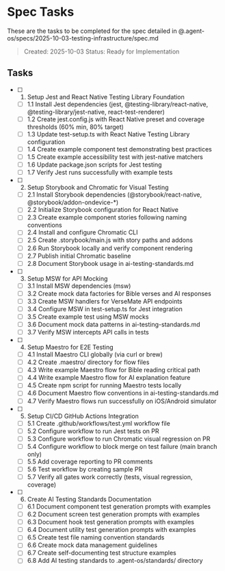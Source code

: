 # Spec Tasks

These are the tasks to be completed for the spec detailed in @.agent-os/specs/2025-10-03-testing-infrastructure/spec.md

> Created: 2025-10-03
> Status: Ready for Implementation

## Tasks

- [ ] 1. Setup Jest and React Native Testing Library Foundation
  - [ ] 1.1 Install Jest dependencies (jest, @testing-library/react-native, @testing-library/jest-native, react-test-renderer)
  - [ ] 1.2 Create jest.config.js with React Native preset and coverage thresholds (60% min, 80% target)
  - [ ] 1.3 Update test-setup.ts with React Native Testing Library configuration
  - [ ] 1.4 Create example component test demonstrating best practices
  - [ ] 1.5 Create example accessibility test with jest-native matchers
  - [ ] 1.6 Update package.json scripts for Jest testing
  - [ ] 1.7 Verify Jest runs successfully with example tests

- [ ] 2. Setup Storybook and Chromatic for Visual Testing
  - [ ] 2.1 Install Storybook dependencies (@storybook/react-native, @storybook/addon-ondevice-*)
  - [ ] 2.2 Initialize Storybook configuration for React Native
  - [ ] 2.3 Create example component stories following naming conventions
  - [ ] 2.4 Install and configure Chromatic CLI
  - [ ] 2.5 Create .storybook/main.js with story paths and addons
  - [ ] 2.6 Run Storybook locally and verify component rendering
  - [ ] 2.7 Publish initial Chromatic baseline
  - [ ] 2.8 Document Storybook usage in ai-testing-standards.md

- [ ] 3. Setup MSW for API Mocking
  - [ ] 3.1 Install MSW dependencies (msw)
  - [ ] 3.2 Create mock data factories for Bible verses and AI responses
  - [ ] 3.3 Create MSW handlers for VerseMate API endpoints
  - [ ] 3.4 Configure MSW in test-setup.ts for Jest integration
  - [ ] 3.5 Create example test using MSW mocks
  - [ ] 3.6 Document mock data patterns in ai-testing-standards.md
  - [ ] 3.7 Verify MSW intercepts API calls in tests

- [ ] 4. Setup Maestro for E2E Testing
  - [ ] 4.1 Install Maestro CLI globally (via curl or brew)
  - [ ] 4.2 Create .maestro/ directory for flow files
  - [ ] 4.3 Write example Maestro flow for Bible reading critical path
  - [ ] 4.4 Write example Maestro flow for AI explanation feature
  - [ ] 4.5 Create npm script for running Maestro tests locally
  - [ ] 4.6 Document Maestro flow conventions in ai-testing-standards.md
  - [ ] 4.7 Verify Maestro flows run successfully on iOS/Android simulator

- [ ] 5. Setup CI/CD GitHub Actions Integration
  - [ ] 5.1 Create .github/workflows/test.yml workflow file
  - [ ] 5.2 Configure workflow to run Jest tests on PR
  - [ ] 5.3 Configure workflow to run Chromatic visual regression on PR
  - [ ] 5.4 Configure workflow to block merge on test failure (main branch only)
  - [ ] 5.5 Add coverage reporting to PR comments
  - [ ] 5.6 Test workflow by creating sample PR
  - [ ] 5.7 Verify all gates work correctly (tests, visual regression, coverage)

- [ ] 6. Create AI Testing Standards Documentation
  - [ ] 6.1 Document component test generation prompts with examples
  - [ ] 6.2 Document screen test generation prompts with examples
  - [ ] 6.3 Document hook test generation prompts with examples
  - [ ] 6.4 Document utility test generation prompts with examples
  - [ ] 6.5 Create test file naming convention standards
  - [ ] 6.6 Create mock data management guidelines
  - [ ] 6.7 Create self-documenting test structure examples
  - [ ] 6.8 Add AI testing standards to .agent-os/standards/ directory
